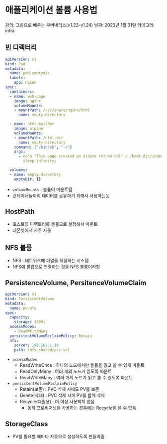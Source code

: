 # 애플리케이션 볼륨 사용법

강의: 그림으로 배우는 쿠버네티스(v1.22-v1.24)
날짜: 2023년 1월 31일
카테고리: infra

## 빈 디렉터리

```yaml
apiVersion: v1
kind: Pod
metadata:
  name: pod-emptydir
  labels:
    app: nginx
spec:
  containers:
  - name: web-page
    image: nginx
    volumeMounts:
    - mountPath: /usr/share/nginx/html
      name: empty-directory

  - name: html-builder
    image: alpine
    volumeMounts:
    - mountPath: /html-dir
      name: empty-directory
    command: ["/bin/sh", "-c"]
    args:
      - echo "This page created on $(date +%Y-%m-%d)" > /html-dir/index.html;
        sleep infinity;

  volumes:
  - name: empty-directory
    emptyDir: {}
```

- `volumeMounts` : 볼륨이 마운트됨
- 컨테이너들끼리 데이터를 공유하기 위해서 사용하는듯

## HostPath

- 호스트의 디렉토리를 볼륨으로 설정해서 마운트
- 데몬셋에서 자주 사용

## NFS 볼륨

- NFS : 네트워크에 파일을 저장하는 시스템
- NFS에 볼륨으로 연결하는 것을 NFS 볼륨이라함

## PersistenceVolume, PersitenceVolumeClaim

```yaml
apiVersion: v1
kind: PersistentVolume
metadata:
  name: pv-nfs
spec:
  capacity:
    storage: 100Mi
  accessModes:
    - ReadWriteMany
  persistentVolumeReclaimPolicy: Retain
  nfs:
    server: 192.168.1.10
    path: /nfs_shared/pvc-vol
```

- `accessModes`
    - ReadWriteOnce : 하나의 노드에서만 볼륨을 읽고 쓸 수 있게 마운트
    - ReadOnlyMany : 여러 개의 노드가 읽도록 마운트
    - ReadWriteMany : 여러 개의 노드가 읽고 쓸 수 있도록 마운트
- `persistentVolumeReclaimPolicy`
    - Retain(보존) : PVC 삭제 시에도 PV를 보존
    - Delete(삭제) : PVC 삭제 시에 PV를 함께 삭제
    - Recycle(재활용) : 더 이상 사용되지 않음
        - 동적 프로비저닝을 사용하는 경우에는 Recycle을 쓸 수 없음

## StorageClass

- PV를 필요할 때마다 자동으로 생성하도록 만들어줌